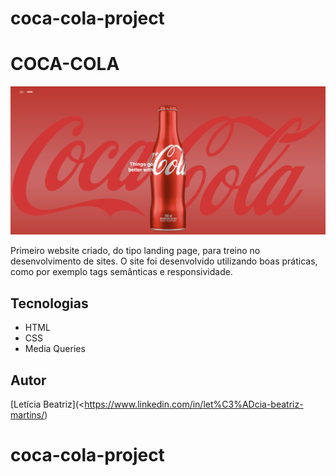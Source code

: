 # coca-cola-project
# COCA-COLA
![](./img/coca%20cola.png)

Primeiro website criado, do tipo landing page, para treino no desenvolvimento de sites.
O site foi desenvolvido utilizando boas práticas, como por exemplo tags semânticas e responsividade.

## Tecnologias
* HTML
* CSS
* Media Queries

## Autor
[Letícia Beatriz](<https://www.linkedin.com/in/let%C3%ADcia-beatriz-martins/)
# coca-cola-project
